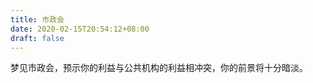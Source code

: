 ```yaml
---
title: 市政会
date: 2020-02-15T20:54:12+08:00
draft: false
---
```


梦见市政会，预示你的利益与公共机构的利益相冲突，你的前景将十分暗淡。<br>
